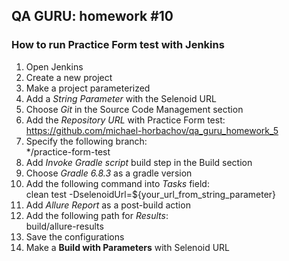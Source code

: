 ## QA GURU: homework #10

### How to run Practice Form test with Jenkins
1. Open Jenkins
2. Create a new project
3. Make a project parameterized
4. Add a *String Parameter* with the Selenoid URL
5. Choose *Git* in the Source Code Management section
6. Add the *Repository URL* with Practice Form test:  
   https://github.com/michael-horbachov/qa_guru_homework_5
7. Specify the following branch:  
   */practice-form-test
8. Add *Invoke Gradle script* build step in the Build section
9. Choose *Gradle 6.8.3* as a gradle version
10. Add the following command into *Tasks* field:  
   clean test -DselenoidUrl=${your_url_from_string_parameter}
11. Add *Allure Report* as a post-build action
12. Add the following path for *Results*:  
    build/allure-results
13. Save the configurations
14. Make a **Build with Parameters** with Selenoid URL